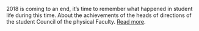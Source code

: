 2018 is coming to an end, it’s time to remember what happened in student life during this time. About the achievements of the heads of directions of the student Council of the physical Faculty. [Read more](https://vk.com/@physvsu-itogi-goda-studencheskogo-soveta).